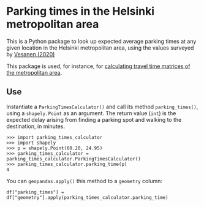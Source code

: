 # Parking times in the Helsinki metropolitan area

This is a Python package to look up expected average parking times at any given
location in the Helsinki metropolitan area, using the values surveyed by
[Vesanen (2020)](http://hdl.handle.net/10138/320835)

This package is used, for instance, for [calculating travel time matrices of the
metropolitan
area](https://github.com/DigitalGeographyLab/Helsinki-Travel-Time-Matrices).

## Use

Instantiate a `ParkingTimesCalculator()` and call its method `parking_times()`,
using a `shapely.Point` as an argument. The return value (`int`) is the expected
delay arising from finding a parking spot and walking to the destination, in
minutes.

```
>>> import parking_times_calculator
>>> import shapely
>>> p = shapely.Point(60.20, 24.95)
>>> parking_times_calculator = parking_times_calculator.ParkingTimesCalculator()
>>> parking_times_calculator.parking_time(p)
4
```

You can `geopandas.apply()` this method to a `geometry` column:

```
df["parking_times"] = df["geometry"].apply(parking_times_calculator.parking_time)
```
